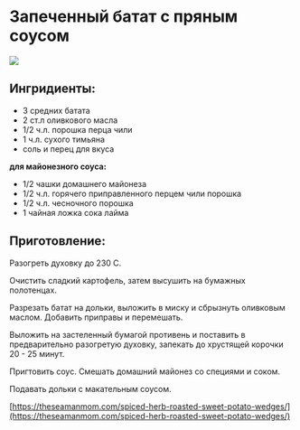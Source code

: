 # Запеченный батат с пряным соусом

![](https://s-media-cache-ak0.pinimg.com/564x/d6/4c/78/d64c787537aa1fa6327381c450e812e7.jpg)

## Ингридиенты:

* 3 средних батата
* 2 ст.л оливкового масла
* 1/2 ч.л. порошка перца чили
* 1 ч.л. сухого тимьяна
* соль и перец для вкуса

**для майонезного соуса:**

* 1/2 чашки домашнего майонеза
* 1/2 ч.л. горячего приправленного перцем чили порошка
* 1/2 ч.л. чесночного порошка
* 1 чайная ложка сока лайма

## Приготовление:

Разогреть духовку до 230 C.

Очистить сладкий картофель, затем высушить на бумажных полотенцах.

Разрезать батат на дольки, выложить в миску и сбрызнуть оливковым маслом. Добавить приправы и перемешать.

Выложить на застеленный бумагой противень и поставить в предварительно разогретую духовку, запекать до хрустящей корочки 20 - 25 минут.

Пригтовить соус. Смешать домашний майонез со специями и соком.

Подавать дольки с макательным соусом.

[https://theseamanmom.com/spiced-herb-roasted-sweet-potato-wedges/](https://theseamanmom.com/spiced-herb-roasted-sweet-potato-wedges/)

